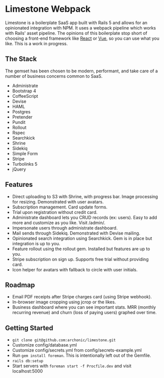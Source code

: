 # Limestone Webpack

Limestone is a boilerplate SaaS app built with Rails 5 and allows for an opinionated integration with NPM. It uses a webpack pipeline which works with Rails' asset pipeline. The opinions of this boilerplate stop short of choosing a front-end framework like [React](https://facebook.github.io/react/) or [Vue](https://vuejs.org/), so you can use what you like. This is a work in progress.

## The Stack
The gemset has been chosen to be modern, performant, and take care of a number of business concerns common to SaaS.
* Administrate
* Bootstrap 4
* CoffeeScript
* Devise
* HAML
* Postgres
* Pretender
* Pundit
* Rollout
* Rspec
* Searchkick
* Shrine
* Sidekiq
* Simple Form
* Stripe
* Turbolinks 5
* jQuery

## Features
* Direct uploading to S3 with Shrine, with progress bar. Image processing for resizing. Demonstrated with user avatars.
* Subscription management. Card update forms.
* Trial upon registration without credit card.
* Administrate dashboard lets you CRUD records (ex: users). Easy to add more and customize as you like. Visit /admin/.
* Impersonate users through administrate dashboard.
* Mail sends through Sidekiq. Demonstrated with Devise mailing.
* Opinionated search integration using Searchkick. Gem is in place but integration is up to you.
* Feature rollout using the rollout gem. Installed but features are up to you.
* Stripe subscription on sign up. Supports free trial without providing card.
* Icon helper for avatars with fallback to circle with user initials.

## Roadmap
* Email PDF receipts after Stripe charges card (using Stripe webhook).
* In-browser image cropping using jcrop or the likes.
* Business dashboard where you can see important stats. MRR (monthly recurring revenue) and churn (loss of paying users) graphed over time.

## Getting Started
* `git clone git@github.com:archonic/limestone.git`
* Customize config/database.yml
* Customize config/secrets.yml from config/secrets-example.yml
* Run `gem install foreman`. This is intentionally left out of the Gemfile.
* `rails db:setup`
* Start servers with `foreman start -f Procfile.dev` and visit localhost:5000
